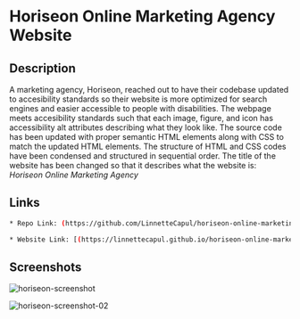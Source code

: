 # Horiseon Online Marketing Agency Website


## Description

A marketing agency, Horiseon, reached out to have their codebase updated to accesibility standards so their website is more optimized for search engines and easier accessible to  people with disabilities. The webpage meets accesibility standards such that each image, figure, and icon has accessibility alt attributes describing what they look like. The source code has been updated with proper semantic HTML elements along with CSS to match the updated HTML elements. The structure of HTML and CSS codes have been condensed and structured in sequential order. The title of the website has been changed so that it describes what the website is: *Horiseon Online Marketing Agency*


## Links

 ```sh
* Repo Link: (https://github.com/LinnetteCapul/horiseon-online-marketing-agency)

* Website Link: [(https://linnettecapul.github.io/horiseon-online-marketing-agency/#social-media-marketing)
```

## Screenshots

![horiseon-screenshot](https://user-images.githubusercontent.com/98931043/154786834-9a848475-52fd-46aa-b2ba-7e01a153895d.jpg)

![horiseon-screenshot-02](https://user-images.githubusercontent.com/98931043/154788420-66f237ee-4c07-4363-8304-b73146af8c5c.jpg)





